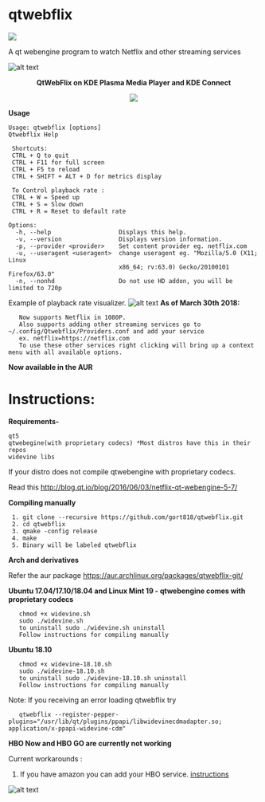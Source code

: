 # qtwebflix 
<img src="https://user-images.githubusercontent.com/8083855/50625087-08698480-0f3f-11e9-88a3-5c65a4ed9e4b.png">

A qt webengine program to watch Netflix and other streaming services


![alt text](https://i.imgur.com/jrc7vV9.jpg) 

 <p align="center">
 <b> QtWebFlix on KDE Plasma Media Player and KDE Connect</b>
  </p>
  <p align="center">
 <img src="https://i.imgur.com/m0NMzOK.png">
 </p>


<b> Usage </b>
```
Usage: qtwebflix [options]
Qtwebflix Help

 Shortcuts:
 CTRL + Q to quit
 CTRL + F11 for full screen
 CTRL + F5 to reload
 CTRL + SHIFT + ALT + D for metrics display

 To Control playback rate :
 CTRL + W = Speed up 
 CTRL + S = Slow down 
 CTRL + R = Reset to default rate

Options:
  -h, --help                   Displays this help.
  -v, --version                Displays version information.
  -p, --provider <provider>    Set content provider eg. netflix.com
  -u, --useragent <useragent>  change useragent eg. "Mozilla/5.0 (X11; Linux
                               x86_64; rv:63.0) Gecko/20100101 Firefox/63.0"
  -n, --nonhd                  Do not use HD addon, you will be limited to 720p
```


Example of playback rate visualizer.
![alt text](https://i.imgur.com/B26CloV.png)
<b>As of March 30th 2018:</b>

       Now supports Netflix in 1080P.
       Also supports adding other streaming services go to ~/.config/Qtwebflix/Providers.conf and add your service
       ex. netflix=https://netflix.com
       To use these other services right clicking will bring up a context menu with all available options.

<b>Now available in the AUR</b>

<h1>Instructions:</h1>


<b>Requirements-</b> 
```
qt5
qtwebegine(with proprietary codecs) *Most distros have this in their repos
widevine libs
```

If your distro does not compile qtwebengine with proprietary codecs.

Read this <html>http://blog.qt.io/blog/2016/06/03/netflix-qt-webengine-5-7/</html>




<b>Compiling manually</b>
 ```
  1. git clone --recursive https://github.com/gort818/qtwebflix.git
  2. cd qtwebflix
  3. qmake -config release
  4. make
  5. Binary will be labeled qtwebflix
```

<b>Arch and derivatives</b>

   Refer the aur package <html>https://aur.archlinux.org/packages/qtwebflix-git/</html>
      
       
 <b>Ubuntu 17.04/17.10/18.04 and Linux Mint 19 - qtwebengine comes with proprietary codecs</b>

       chmod +x widevine.sh
       sudo ./widevine.sh
       to uninstall sudo ./widevine.sh uninstall
       Follow instructions for compiling manually
       
<b> Ubuntu 18.10</b>
 
       chmod +x widevine-18.10.sh
       sudo ./widevine-18.10.sh
       to uninstall sudo ./widevine-18.10.sh uninstall      
       Follow instructions for compiling manually
       

  
Note:
If you receiving an error loading qtwebflix try


       qtwebflix --register-pepper-plugins="/usr/lib/qt/plugins/ppapi/libwidevinecdmadapter.so; application/x-ppapi-widevine-cdm"
    
    
   
<b> HBO Now and HBO GO are currently not working </b>

 Current workarounds :
 
 1. If you have amazon you can add your HBO service.
[instructions](https://help.hbogo.com/hc/en-us/articles/204872107-Watching-HBO-on-Amazon-Prime-Video-Channels)

![alt text](https://i.imgur.com/8f7lsED.png)


